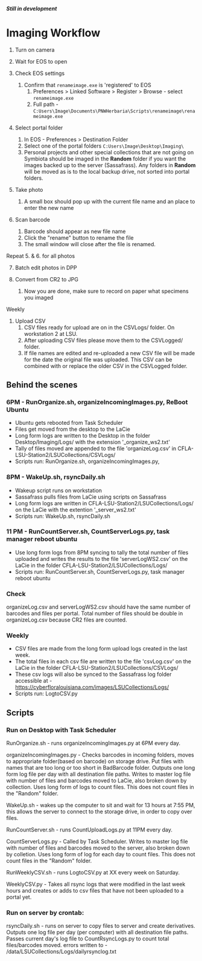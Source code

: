 ##### Still in development ####

# Imaging Workflow 

1. Turn on camera

2. Wait for EOS to open

3. Check EOS settings
   1. Confirm that `renameimage.exe` is 'registered' to EOS 
      1. Preferences > Linked Software > Register > Browse - select `renameimage.exe`
      2. Full path - `C:Users\Image\Documents\PNWHerbaria\Scripts\renameimage\renameimage.exe`

4. Select portal folder 
   1. In EOS - Preferences > Destination Folder
   2. Select one of the portal folders `C:Users\Image\Desktop\Imaging\`
   3. Personal projects and other special collections that are not going on Symbiota should be imaged in the **Random** folder if you want the images backed up to the server (Sassafrass). Any folders in **Random** will be moved as is to the local backup drive, not sorted into portal folders. 

5. Take photo 
   1. A small box should pop up with the current file name and an place to enter the new name

6. Scan barcode
   1. Barcode should appear as new file name 
   2. Click the "rename" button to rename the file 
   3. The small window will close after the file is renamed. 

Repeat 5. & 6. for all photos

7. Batch edit photos in DPP 

8. Convert from CR2 to JPG
   1. Now you are done, make sure to record on paper what specimens you imaged

Weekly 

1. Upload CSV 
   1. CSV files ready for upload are on in the CSVLogs/ folder. On workstation 2 at LSU.
   2. After uploading CSV files please move them to the CSVLogged/ folder. 
   3. If file names are edited and re-uploaded a new CSV file will be made for the date the original file was uploaded. This CSV can be combined with or replace the older CSV in the CSVLogged folder. 

## Behind the scenes

### 6PM - RunOrganize.sh, organizeIncomingImages.py, ReBoot Ubuntu

- Ubuntu gets rebooted from Task Scheduler
- Files get moved from the desktop to the LaCie
- Long form logs are written to the Desktop in the folder Desktop/Imaging/Logs/ with the extension '_organize_ws2.txt'
- Tally of files moved are appended to the file 'organizeLog.csv' in CFLA-LSU-Station2/LSUCollections/CSVLogs/
- Scripts run: RunOrganize.sh, organizeIncomingImages.py, 

### 8PM - WakeUp.sh, rsyncDaily.sh

- Wakeup script runs on workstation
- Sassafrass pulls files from LaCie using scripts on Sassafrass
- Long form logs are written in CFLA-LSU-Station2/LSUCollections/Logs/ on the LaCie with the extention '_server_ws2.txt'
- Scripts run: WakeUp.sh, rsyncDaily.sh

### 11 PM - RunCountServer.sh, CountServerLogs.py, task manager reboot ubuntu

- Use long form logs from 8PM syncing to tally the total number of files uploaded and writes the results to the file 'serverLogWS2.csv' on the LaCie in the folder CFLA-LSU-Station2/LSUCollections/Logs/
- Scripts run: RunCountServer.sh, CountServerLogs.py, task manager reboot ubuntu


### Check 
organizeLog.csv and serverLogWS2.csv should have the same number of barcodes and files per portal. Total number of files should be double in organizeLog.csv because CR2 files are counted. 

### Weekly 
- CSV files are made from the long form upload logs created in the last week. 
- The total files in each csv file are written to the file 'csvLog.csv' on the LaCie in the folder CFLA-LSU-Station2/LSUCollections/CSVLogs/
- These csv logs will also be synced to the Sassafrass log folder accessible at - https://cyberfloralouisiana.com/images/LSUCollections/Logs/
- Scripts run: LogtoCSV.py


## Scripts 

### Run on Desktop with Task Scheduler

RunOrganize.sh - runs organizeIncomingImages.py at 6PM every day. 

organizeIncomingImages.py - Checks barcodes in incoming folders, moves to appropriate folder(based on barcode) on storage drive. Put files with names that are too long or too short in BadBarcode folder. Outputs one long form log file per day with all destination file paths. Writes to master log file with number of files and barcodes moved to LaCie, also broken down by collection. Uses long form of logs to count files. This does not count files in the "Random" folder. 

WakeUp.sh - wakes up the computer to sit and wait for 13 hours at 7:55 PM, this allows the server to connect to the storage drive, in order to copy over files. 

RunCountServer.sh - runs CountUploadLogs.py at 11PM every day. 

CountServerLogs.py - Called by Task Scheduler. Writes to master log file with number of files and barcodes moved to the server, also broken down by colletion. Uses long form of log for each day to count files. This does not count files in the "Random" folder. 

RunWeeklyCSV.sh - runs LogtoCSV.py at XX every week on Saturday.

WeeklyCSV.py - Takes all rsync logs that were modified in the last week hours and creates or adds to csv files that have not been uploaded to a portal yet. 

### Run on server by crontab: 

rsyncDaily.sh - runs on server to copy files to server and create derivatives. 
Outputs one log file per day (per computer) with all destination file paths. 
Passes current day's log file to CountRsyncLogs.py to count total files/barcodes moved.
errors written to - /data/LSUCollections/Logs/dailyrsynclog.txt